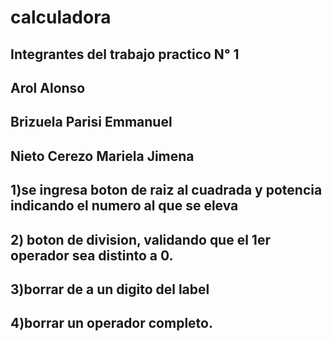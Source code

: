 # calculadora
## Integrantes del trabajo practico N° 1
## Arol Alonso
## Brizuela Parisi Emmanuel
## Nieto Cerezo Mariela Jimena
## 1)se ingresa boton de raiz al cuadrada y potencia indicando el numero al que se eleva
## 2) boton de division, validando que el 1er operador sea distinto a 0.
## 3)borrar de a un digito del label
## 4)borrar un operador completo.
